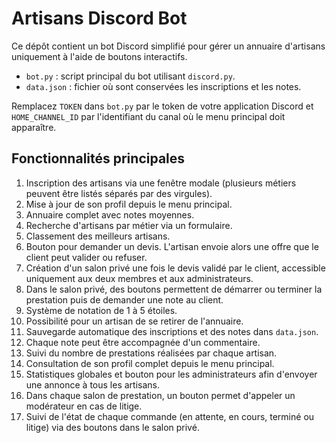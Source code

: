 # Artisans Discord Bot

Ce dépôt contient un bot Discord simplifié pour gérer un annuaire d'artisans uniquement à l'aide de boutons interactifs.

- `bot.py` : script principal du bot utilisant `discord.py`.
- `data.json` : fichier où sont conservées les inscriptions et les notes.

Remplacez `TOKEN` dans `bot.py` par le token de votre application Discord et `HOME_CHANNEL_ID` par l'identifiant du canal où le menu principal doit apparaître.

## Fonctionnalités principales

1. Inscription des artisans via une fenêtre modale (plusieurs métiers peuvent être listés séparés par des virgules).
2. Mise à jour de son profil depuis le menu principal.
3. Annuaire complet avec notes moyennes.
4. Recherche d'artisans par métier via un formulaire.
5. Classement des meilleurs artisans.
6. Bouton pour demander un devis. L'artisan envoie alors une offre que le client peut valider ou refuser.
7. Création d'un salon privé une fois le devis validé par le client, accessible uniquement aux deux membres et aux administrateurs.
8. Dans le salon privé, des boutons permettent de démarrer ou terminer la prestation puis de demander une note au client.
9. Système de notation de 1 à 5 étoiles.
10. Possibilité pour un artisan de se retirer de l'annuaire.
11. Sauvegarde automatique des inscriptions et des notes dans `data.json`.
12. Chaque note peut être accompagnée d'un commentaire.
13. Suivi du nombre de prestations réalisées par chaque artisan.
14. Consultation de son profil complet depuis le menu principal.
15. Statistiques globales et bouton pour les administrateurs afin d'envoyer une annonce à tous les artisans.
16. Dans chaque salon de prestation, un bouton permet d'appeler un modérateur en cas de litige.
17. Suivi de l'état de chaque commande (en attente, en cours, terminé ou litige) via des boutons dans le salon privé.
